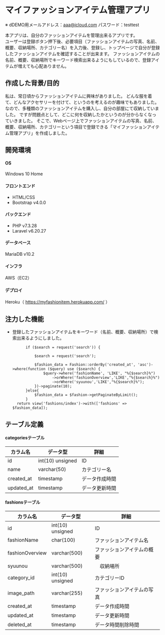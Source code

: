 # マイファッションアイテム管理アプリ
※ dDEMO用メールアドレス：aaa@icloud.com     パスワード：testtest


本アプリは、自分のファッションアイテムを管理出来るアプリです。\
ユーザーは登録ボタン押下後、必要項目（ファッションアイテムの写真、名前、概要、収納場所、カテゴリー名）を入力後、登録し、トップページで自分が登録したファッションアイテムを確認することが出来ます。
ファッションアイテムの名前、概要、収納場所でキーワード検索出来るようにもしているので、登録アイテムが増えても心配ありません。


## 作成した背景/目的

私は、常日頃からファッションアイテムに興味がありました。
どんな服を着て、どんなアクセサリーを付けて、というのを考えるのが趣味でもありました。
なので、多種類のファッションアイテムを購入し、自分の部屋にて収納していました。
ですが問題点として、どこに何を収納したかというのが分からなくなっていきました。
そこで、Webページ上でファッションアイテムの写真、名前、概要、収納場所、カテゴリーという項目で登録できる「マイファッションアイテム管理アプリ」を作成しました。


## 開発環境
#### OS
Windows 10 Home

#### フロントエンド
- HTML/CSS
- Bootstrap v4.0.0

#### バックエンド
- PHP v7.3.28
- Laravel v6.20.27

#### データベース
MariaDB v10.2

#### インフラ
AWS（EC2）

#### デプロイ
Heroku（ https://myfashionitem.herokuapp.com/ ）


## 注力した機能
- 登録したファッションアイテムをキーワード（名前、概要、収納場所）で検索出来るようにしました。
            
            if ($search = request('search')) {
                
                $search = request('search');
                
                $fashion_data = Fashion::orderBy('created_at', 'asc')->where(function ($query) use ($search) {
                    $query->where('fashionName', 'LIKE', "%{$search}%")
                        ->orWhere('fashionOverview','LIKE',"%{$search}%")
                        ->orWhere('syuunou','LIKE',"%{$search}%");
                })->paginate(10);
            }else{
                $fashion_data = $fashion->getPaginateByLimit();
            }
        return view('fashions/index')->with(['fashions' => $fashion_data]);
 




## テーブル定義
#### categoriesテーブル
|  カラム名  |  データ型  |  詳細  |
| ---- | ---- | ---- |
|  id  |  int(10) unsigned  |  ID  |
|  name  |  varchar(50)   |   カテゴリー名  |
|  created_at  |  timestamp  |  データ作成時間  |
|  updated_at |  timestamp  |  データ更新時間  |


#### fashionsテーブル
|  カラム名  |  データ型  |  詳細  |
| ---- | ---- | ---- |
|  id  |  int(10) unsigned   |  ID  |
|  fashionName  |  char(100)  |  ファッションアイテム名  |
|  fashionOverview  |  varchar(500)  |  ファッションアイテムの概要  |
|  syuunou  |  varchar(500)  | 　収納場所  |
|  category_id  |  int(10) unsigned  |  カテゴリーID  |
|  image_path  |  varchar(255)  |  ファッションアイテムの写真  |
|  created_at  |  timestamp  |  データ作成時間  |
|  updated_at |  timestamp  |  データ更新時間  |
|  deleted_at |  timestamp  |  データ時間削除時間  |

